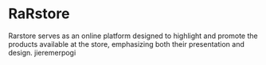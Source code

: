 # RaRstore
Rarstore serves as an online platform designed to highlight and promote the products available at the store, emphasizing both their presentation and design.
jieremerpogi

